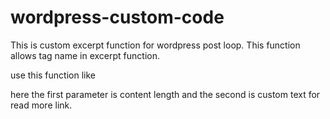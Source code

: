 # wordpress-custom-code
This is custom excerpt function for wordpress post loop. This function allows tag name in excerpt function. 

use this function like 
  <?php  custom_excerpt(100, 'Read More'); ?>

here the first parameter is content length and the second is custom text for read more link. 
